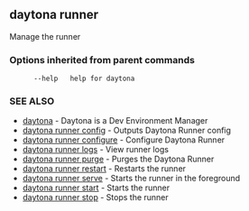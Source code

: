 ## daytona runner

Manage the runner

### Options inherited from parent commands

```
      --help   help for daytona
```

### SEE ALSO

* [daytona](daytona.md)	 - Daytona is a Dev Environment Manager
* [daytona runner config](daytona_runner_config.md)	 - Outputs Daytona Runner config
* [daytona runner configure](daytona_runner_configure.md)	 - Configure Daytona Runner
* [daytona runner logs](daytona_runner_logs.md)	 - View runner logs
* [daytona runner purge](daytona_runner_purge.md)	 - Purges the Daytona Runner
* [daytona runner restart](daytona_runner_restart.md)	 - Restarts the runner
* [daytona runner serve](daytona_runner_serve.md)	 - Starts the runner in the foreground
* [daytona runner start](daytona_runner_start.md)	 - Starts the runner
* [daytona runner stop](daytona_runner_stop.md)	 - Stops the runner

